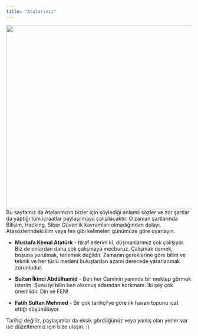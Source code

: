 ```yaml
---
title: "Atalarımız"
---
```

<center><img src="https://uglyvenom.github.io/turk.jpg" width="700" height="500"></center>
Bu sayfamız da Atalarımızın bizler için söylediği anlamlı sözler ve zor şartlar da yaptığı tüm icraatlar paylaşılmaya çalışılacaktır. O zaman şartlarında Bilişim, Hacking, Siber Güvenlik kavramları olmadığından dolayı. Atasözlerindeki ilim veya fen gibi kelimeleri günümüze göre uyarlayın.

- **Mustafa Kemal Atatürk** - İtiraf ederim ki, düşmanlarımız çok çalışıyor. Biz de onlardan daha çok çalışmaya mecburuz. Çalışmak demek, boşuna yorulmak, terlemek değildir. Zamanın gereklerine göre bilim ve teknik ve her türlü medeni buluşlardan azami derecede yararlanmak zorunludur.

- **Sultan İkinci Abdülhamid** - Ben her Caminin yanında bir mektep görmek isterim. Şunu iyi bilin ben okumuş adamdan korkmam. İki şey çok önemlidir. Din ve FEN!

- **Fatih Sultan Mehmed** - Bir çok tarihçi'ye göre ilk havan topunu icat ettiği düşünülüyor. 

Tarihçi değiliz, paylaşımlar da eksik gördüğünüz veya yanlış olan yerler var ise düzeltmemiz için bize ulaşın. :)

